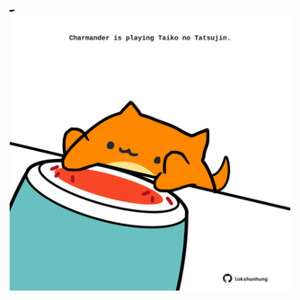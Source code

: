 <!-- built at 23/04/2025, 10:00:43 UTC -->
<p align="center">
  <img width="500" height="500" src="./ReadmeImage.svg">
</p>
